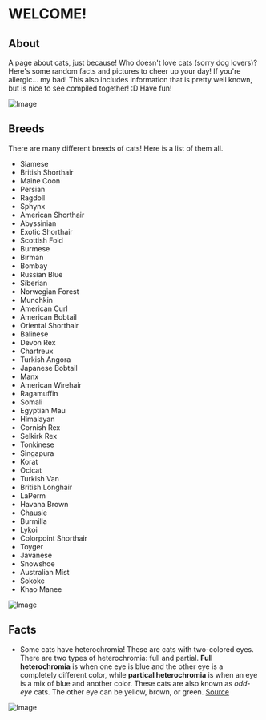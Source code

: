 # WELCOME!

## About
A page about cats, just because! Who doesn't love cats (sorry dog lovers)? Here's some random facts and pictures to cheer up your day! If you're allergic... my bad! This also includes information that is pretty well known, but is nice to see compiled together! :D
Have fun!

![Image](https://upload.wikimedia.org/wikipedia/commons/b/b8/Cute_cat_%281698598876%29.jpg)

## Breeds
There are many different breeds of cats! Here is a list of them all.
- Siamese
- British Shorthair
- Maine Coon
- Persian
- Ragdoll
- Sphynx
- American Shorthair
- Abyssinian
- Exotic Shorthair
- Scottish Fold
- Burmese
- Birman
- Bombay
- Russian Blue
- Siberian
- Norwegian Forest
- Munchkin
- American Curl
- American Bobtail
- Oriental Shorthair
- Balinese
- Devon Rex
- Chartreux
- Turkish Angora
- Japanese Bobtail
- Manx
- American Wirehair
- Ragamuffin
- Somali
- Egyptian Mau
- Himalayan
- Cornish Rex
- Selkirk Rex
- Tonkinese
- Singapura
- Korat
- Ocicat
- Turkish Van
- British Longhair
- LaPerm
- Havana Brown
- Chausie
- Burmilla
- Lykoi
- Colorpoint Shorthair
- Toyger
- Javanese
- Snowshoe
- Australian Mist
- Sokoke
- Khao Manee

![Image](https://live.staticflickr.com/2837/33441705594_9005ebc0ba_b.jpg)

## Facts
- Some cats have heterochromia! These are cats with two-colored eyes. There are two types of heterochromia: full and partial. **Full heterochromia** is when one eye is blue and the other eye is a completely different color, while **partical heterochromia** is when an eye is a mix of blue and another color. These cats are also known as _odd-eye_ cats. The other eye can be yellow, brown, or green.
[Source](https://en.wikipedia.org/wiki/Odd-eyed_cat)

![Image](https://upload.wikimedia.org/wikipedia/commons/6/69/June_odd-eyed-cat_cropped.jpg)
